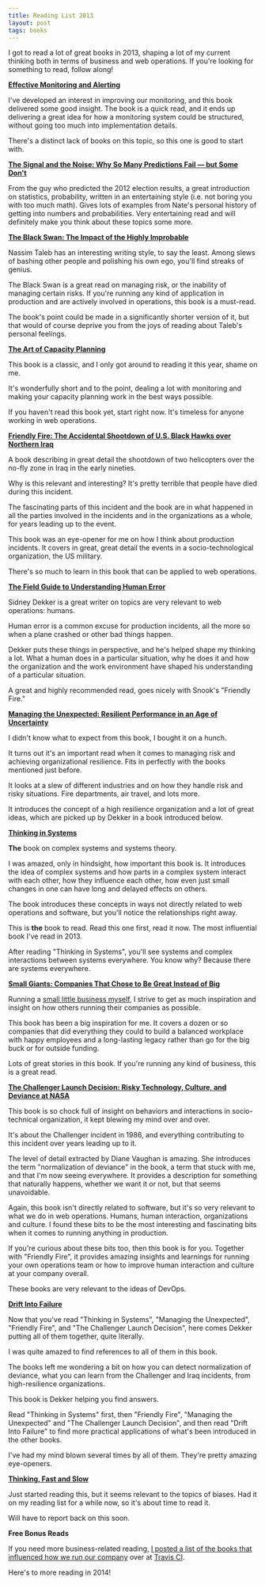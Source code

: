 ```yaml
---
title: Reading List 2013
layout: post
tags: books
---
```

I got to read a lot of great books in 2013, shaping a lot of my current thinking
both in terms of business and web operations. If you're looking for something to
read, follow along!

**[Effective Monitoring and Alerting](http://amzn.to/1k04aEv)**

I've developed an interest in improving our monitoring, and this book delivered
some good insight. The book is a quick read, and it ends up delivering a great
idea for how a monitoring system could be structured, without going too much
into implementation details.

There's a distinct lack of books on this topic, so this one is good to start
with.

**[The Signal and the Noise: Why So Many Predictions Fail — but Some Don't](http://amzn.to/VIzk5F)**

From the guy who predicted the 2012 election results, a great introduction on
statistics, probability, written in an entertaining style (i.e. not boring you
with too much math). Gives lots of examples from Nate's personal history of
getting into numbers and probabilities. Very entertaining read and will
definitely make you think about these topics some more.

**[The Black Swan: The Impact of the Highly Improbable](http://amzn.to/19CvJvW)**

Nassim Taleb has an interesting writing style, to say the least. Among slews of
bashing other people and polishing his own ego, you'll find streaks of genius.

The Black Swan is a great read on managing risk, or the inability of managing
certain risks. If you're running any kind of application in production and are
actively involved in operations, this book is a must-read.

The book's point could be made in a significantly shorter version of it, but
that would of course deprive you from the joys of reading about Taleb's personal
feelings.

**[The Art of Capacity Planning](http://amzn.to/1ggeyTC)**

This book is a classic, and I only got around to reading it this year, shame on
me.

It's wonderfully short and to the point, dealing a lot with monitoring and
making your capacity planning work in the best ways possible.

If you haven't read this book yet, start right now. It's timeless for anyone
working in web operations.

**[Friendly Fire: The Accidental Shootdown of U.S. Black Hawks over Northern
Iraq](http://amzn.to/17MZDcz)**

A book describing in great detail the shootdown of two helicopters over the
no-fly zone in Iraq in the early nineties.

Why is this relevant and interesting? It's pretty terrible that people have died
during this incident.

The fascinating parts of this incident and the book are in what happened in all
the parties involved in the incidents and in the organizations as a whole, for
years leading up to the event.

This book was an eye-opener for me on how I think about production incidents. It
covers in great, great detail the events in a socio-technological organization, the
US military.

There's so much to learn in this book that can be applied to web operations.

**[The Field Guide to Understanding Human Error](http://amzn.to/124nNwD)**

Sidney Dekker is a great writer on topics are very relevant to web operations:
humans.

Human error is a common excuse for production incidents, all the more so when a
plane crashed or other bad things happen.

Dekker puts these things in perspective, and he's helped shape my thinking a
lot. What a human does in a particular situation, why he does it and how the
organization and the work environment have shaped his understanding of a
particular situation.

A great and highly recommended read, goes nicely with Snook's "Friendly Fire."

**[Managing the Unexpected: Resilient Performance in an Age of Uncertainty](http://amzn.to/1dkq4wR)**

I didn't know what to expect from this book, I bought it on a hunch.

It turns out it's an important read when it comes to managing risk and achieving
organizational resilience. Fits in perfectly with the books mentioned just
before.

It looks at a slew of different industries and on how they handle risk and risky
situations. Fire departments, air travel, and lots more.

It introduces the concept of a high resilience organization and a lot of great
ideas, which are picked up by Dekker in a book introduced below.

**[Thinking in Systems](http://amzn.to/1k09Iic)**

**The** book on complex systems and systems theory.

I was amazed, only in hindsight, how important this book is. It introduces the
idea of complex systems and how parts in a complex system interact with each
other, how they influence each other, how even just small changes in one can
have long and delayed effects on others.

The book introduces these concepts in ways not directly related to web
operations and software, but you'll notice the relationships right away.

This is **the** book to read. Read this one first, read it now. The most
influential book I've read in 2013.

After reading "Thinking in Systems", you'll see systems and complex interactions
between systems everywhere. You know why? Because there are systems everywhere.

**[Small Giants: Companies That Chose to Be Great Instead of
Big](http://amzn.to/1d3lKOX)**

Running a [small little business myself](https://travis-ci.com), I strive to get
as much inspiration and insight on how others running their companies as
possible.

This book has been a big inspiration for me. It covers a dozen or so companies
that did everything they could to build a balanced workplace with happy
employees and a long-lasting legacy rather than go for the big buck or for
outside funding.

Lots of great stories in this book. If you're running any kind of business, this
is a great read.

**[The Challenger Launch Decision: Risky Technology, Culture, and Deviance at
NASA ](http://amzn.to/1fEZykf)**

This book is so chock full of insight on behaviors and interactions in
socio-technical organization, it kept blewing my mind over and over.

It's about the Challenger incident in 1986, and everything contributing to this
incident over years leading up to it.

The level of detail extracted by Diane Vaughan is amazing. She introduces the
term "normalization of deviance" in the book, a term that stuck with me, and
that I'm now seeing everywhere. It provides a description for something that
naturally happens, whether we want it or not, but that seems unavoidable.

Again, this book isn't directly related to software, but it's so very relevant
to what we do in web operations. Humans, human interaction, organizations and
culture. I found these bits to be the most interesting and fascinating bits when
it comes to running anything in production.

If you're curious about these bits too, then this book is for you. Together with
"Friendly Fire", it provides amazing insights and learnings for running your own
operations team or how to improve human interaction and culture at your company
overall.

These books are very relevant to the ideas of DevOps.

**[Drift Into Failure](http://amzn.to/1k0cLaf)**

Now that you've read "Thinking in Systems", "Managing the Unexpected", "Friendly
Fire", and "The Challenger Launch Decision", here comes Dekker putting all of
them together, quite literally.

I was quite amazed to find references to all of them in this book.

The books left me wondering a bit on how you can detect normalization of
deviance, what you can learn from the Challenger and Iraq incidents, from
high-resilience organizations.

This book is Dekker helping you find answers.

Read "Thinking in Systems" first, then "Friendly Fire", "Managing the
Unexpected" and "The Challenger Launch Decision", and then read "Drift Into
Failure" to find more practical applications of what's been introduced in the
other books.

I've had my mind blown several times by all of them. They're pretty amazing
eye-openers.

**[Thinking, Fast and Slow](http://amzn.to/1dktFuE)**

Just started reading this, but it seems relevant to the topics of biases. Had it
on my reading list for a while now, so it's about time to read it.

Will have to report back on this soon.

**Free Bonus Reads**

If you need more business-related reading, [I posted a list of the books that
influenced how we run our
company](http://about.travis-ci.org/blog/2013-06-18-books-that-shaped-our-business/)
over at [Travis CI](https://travis-ci.com).

Here's to more reading in 2014!
